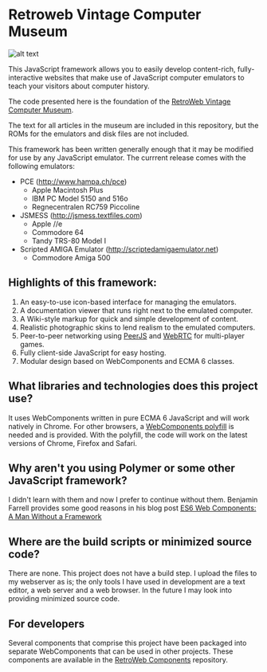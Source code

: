 
Retroweb Vintage Computer Museum
================================

![alt text][logo]

This JavaScript framework allows you to easily develop content-rich, fully-interactive
websites that make use of JavaScript computer emulators to teach your visitors about
computer history.

The code presented here is the foundation of the [RetroWeb Vintage Computer Museum](http://retroweb.maclab.org).

The text for all articles in the museum are included in this repository, but the ROMs for the
emulators and disk files are not included.

This framework has been written generally enough that it may be modified for use by any
JavaScript emulator. The currrent release comes with the following emulators:

* PCE (http://www.hampa.ch/pce)
	* Apple Macintosh Plus
	* IBM PC Model 5150 and 516o
	* Regnecentralen RC759 Piccoline
* JSMESS (http://jsmess.textfiles.com)
	* Apple //e
	* Commodore 64
	* Tandy TRS-80 Model I
* Scripted AMIGA Emulator (http://scriptedamigaemulator.net)
	* Commodore Amiga 500

## Highlights of this framework:

1. An easy-to-use icon-based interface for managing the emulators.
2. A documentation viewer that runs right next to the emulated computer.
3. A Wiki-style markup for quick and simple development of content.
4. Realistic photographic skins to lend realism to the emulated computers.
5. Peer-to-peer networking using <a href="http://peerjs.com">PeerJS</a> and <a href="https://webrtc.org">WebRTC</a> for multi-player games.
6. Fully client-side JavaScript for easy hosting.
7. Modular design based on WebComponents and ECMA 6 classes.

## What libraries and technologies does this project use?

It uses WebComponents written in pure ECMA 6 JavaScript and will work natively in Chrome. For other browsers, a <a href="http://webcomponents.org/">WebComponents polyfill</a> is needed and is provided. With the polyfill, the code will work on
the latest versions of Chrome, Firefox and Safari.

## Why aren't you using Polymer or some other JavaScript framework?

I didn't learn with them and now I prefer to continue without them. Benjamin Farrell provides some good reasons in his blog post <a href="http://www.benfarrell.com/2015/10/26/es6-web-components-part-1-a-man-without-a-framework/">ES6 Web Components: A Man Without a Framework</a>

## Where are the build scripts or minimized source code?

There are none. This project does not have a build step. I upload the files to my webserver as is; the only tools I have used in development are a text editor, a web server and a web browser. In the future I may look into providing minimized source code.

## For developers
 
Several components that comprise this project have been packaged into separate WebComponents that can be used in other projects.
These components are available in the [RetroWeb Components](https://github.com/marciot/retroweb-components)
repository.

[logo]: https://github.com/marciot/retroweb-vintage-computer-museum/raw/master/webfiles/artwork/dragon.jpg "A fractal on a computer screen"